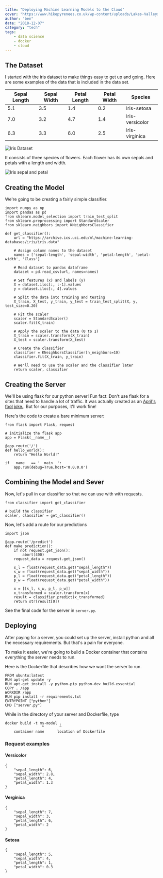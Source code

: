 ```yaml
---
title: "Deploying Machine Learning Models to the Cloud"
cover: "https://www.hikepyrenees.co.uk/wp-content/uploads/Lakes-Valleys-iris-slider-min.jpg"
author: "ben"
date: "2018-12-07"
category: "tech"
tags:
    - data science
    - docker
    - cloud
---
```


## The Dataset

I started with the iris dataset to make things easy to get up and going. Here are some examples of the data that is included in the data set.

| Sepal Length | Sepal Width  | Petal Length  | Petal Width | Species |
|---- | --- | --- | --- | --------------- |
| 5.1 | 3.5 | 1.4 | 0.2 | Iris-setosa     |
| 7.0 | 3.2 | 4.7 | 1.4 | Iris-versicolor |
| 6.3 | 3.3 | 6.0 | 2.5 | Iris-virginica  |

<!-- ![Iris Dataset](https://deeplearning.cms.waikato.ac.nz/img/iris.png) -->
<img src="https://deeplearning.cms.waikato.ac.nz/img/iris.png" alt="Iris Dataset" style="max-width:710px;"/>

It consists of three species of flowers. Each flower has its own sepals and petals with a length and width.

![Iris sepal and petal](https://encrypted-tbn0.gstatic.com/images?q=tbn:ANd9GcQM3aH4Q3AplfE1MR3ROAp9Ok35fafmNT59ddXkdEvNdMkT8X6E)

## Creating the Model

We're going to be creating a fairly simple classifier.

```{python}
import numpy as np  
import pandas as pd  
from sklearn.model_selection import train_test_split  
from sklearn.preprocessing import StandardScaler  
from sklearn.neighbors import KNeighborsClassifier  

def get_classifier():
    url = "https://archive.ics.uci.edu/ml/machine-learning-databases/iris/iris.data"

    # Assign column names to the dataset
    names = ['sepal-length', 'sepal-width', 'petal-length', 'petal-width', 'Class']

    # Read dataset to pandas dataframe
    dataset = pd.read_csv(url, names=names)  

    # Set features (x) and labels (y)
    X = dataset.iloc[:, :-1].values  
    y = dataset.iloc[:, 4].values  

    # Split the data into training and testing
    X_train, X_test, y_train, y_test = train_test_split(X, y, test_size=0.20)  

    # Fit the scaler
    scaler = StandardScaler()
    scaler.fit(X_train)

    # Apply the scaler to the data (0 to 1)
    X_train = scaler.transform(X_train)
    X_test = scaler.transform(X_test)

    # Create the classifier
    classifier = KNeighborsClassifier(n_neighbors=10)  
    classifier.fit(X_train, y_train)  

    # We'll need to use the scaler and the classifier later
    return scaler, classifier
```

## Creating the Server

We'll be using flask for our python server! Fun fact: Don't use flask for a sites that need to handle a lot of traffic. It was actually created as an [April's fool joke.](http://lucumr.pocoo.org/2010/4/3/april-1st-post-mortem/). But for our purposes, it'll work fine!

Here's the code to create a bare minimum server:

```{python}
from flask import Flask, request

# initialize the flask app
app = Flask(__name__)

@app.route('/')
def hello_world():
    return "Hello World!"

if __name__ == '__main__':
    app.run(debug=True,host='0.0.0.0')
```

## Combining the Model and Sever

Now, let's pull in our classifier so that we can use with with requests.

```{python}
from classifier import get_classifier

# build the classifier
scaler, classifier = get_classifier()
```

Now, let's add a route for our predictions

```{python}
import json

@app.route('/predict')
def make_prediction():
    if not request.get_json():
        abort(400)
    request_data = request.get_json()

    s_l = float(request_data.get("sepal_length"))
    s_w = float(request_data.get("sepal_width"))
    p_l = float(request_data.get("petal_length"))
    p_w = float(request_data.get("petal_width"))

    x = [[s_l, s_w, p_l, p_w]]
    x_transformed = scaler.transform(x)
    result = classifier.predict(x_transformed)
    return str(result[0])
```

See the final code for the server in `server.py`.

## Deploying

After paying for a server, you could set up the server, install python and all the necessary requirements. But that's a pain for everyone.

To make it easier, we're going to build a Docker container that contains everything the server needs to run.

Here is the Dockerfile that describes how we want the server to run.

```{docker}
FROM ubuntu:latest
RUN apt-get update -y
RUN apt-get install -y python-pip python-dev build-essential
COPY . /app
WORKDIR /app
RUN pip install -r requirements.txt
ENTRYPOINT ["python"]
CMD ["server.py"]
```

While in the directory of your server and Dockerfile, type

```{bash}
docker build -t my-model .
                 ^       ^
    container name      location of Dockerfile
```

### Request examples

#### Versicolor

```{json}
{
    "sepal_length": 6,
    "sepal_width": 2.8,
    "petal_length": 4,
    "petal_width": 1.3
}
```

#### Verginica

```{json}
{
    "sepal_length": 7,
    "sepal_width": 3,
    "petal_length": 6,
    "petal_width": 2
}
```

#### Setosa

```{json}
{
    "sepal_length": 5,
    "sepal_width": 4,
    "petal_length": 1,
    "petal_width": 0.3
}
```